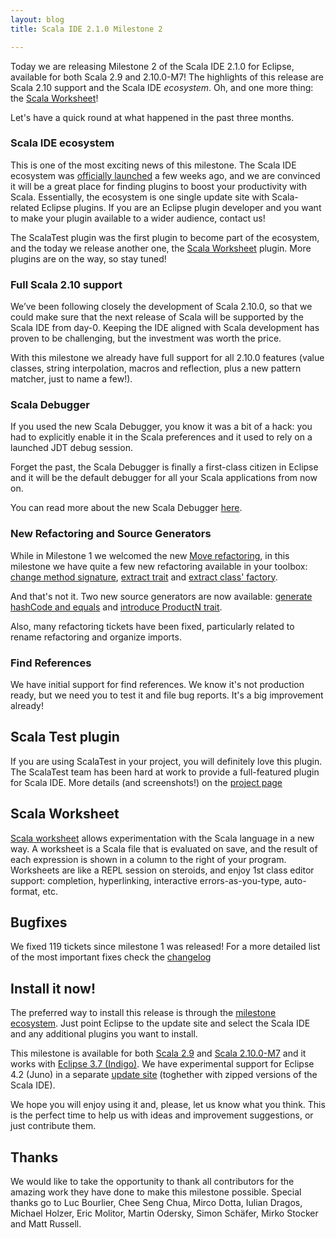 ```yaml
---
layout: blog
title: Scala IDE 2.1.0 Milestone 2

---
```


Today we are releasing Milestone 2 of the Scala IDE 2.1.0 for Eclipse, available for both 
Scala 2.9 and 2.10.0-M7! The highlights of this release are Scala 2.10 support and the Scala IDE
*ecosystem*. Oh, and one more thing: the [Scala Worksheet][worksheet]!

Let's have a quick round at what happened in the past three months.

### Scala IDE ecosystem

This is one of the most exciting news of this milestone. The Scala IDE ecosystem was 
[officially launched](http://scala-ide.org/blog/scalatest-ecosystem.html) a few weeks ago, and 
we are convinced it will be a great place for finding plugins to boost your productivity with 
Scala. Essentially, the ecosystem is one single update site with Scala-related Eclipse plugins.
If you are an Eclipse plugin developer and you want to make your plugin available to a wider
audience, contact us!

The ScalaTest plugin was the first plugin to become part of the ecosystem, and the today we
release another one, the [Scala Worksheet][worksheet] plugin. More plugins are on the way, so stay tuned!

### Full Scala 2.10 support

We’ve been following closely the development of Scala 2.10.0, so that we could make sure that 
the next release of Scala will be supported by the Scala IDE from day-0. Keeping the IDE 
aligned with Scala development has proven to be challenging, but the investment was worth 
the price. 

With this milestone we already have full support for all 2.10.0 features (value classes, 
string interpolation, macros and reflection, plus a new pattern matcher, just to name a few!).

### Scala Debugger

If you used the new Scala Debugger, you know it was a bit of a hack: you had to explicitly 
enable it in the Scala preferences and it used to rely on a launched JDT debug session. 

Forget the past, the Scala Debugger is finally a first-class citizen in Eclipse and it will 
be the default debugger for all your Scala applications from now on.

You can read more about the new Scala Debugger [here][scala-debugger].

### New Refactoring and Source Generators

While in Milestone 1 we welcomed the new [Move refactoring][move-refactoring], in this 
milestone we have quite a few new refactoring available in your toolbox: 
[change method signature][method-signature-refactoring], [extract trait][extract-trait-refactoring] 
and [extract class' factory][move-constructor]. 

And that's not it. Two new source generators are now available: [generate hashCode and equals][hashcode-equals] 
and [introduce ProductN trait][productN-trait].

Also, many refactoring tickets have been fixed, particularly related to rename refactoring and organize imports.

### Find References

We have initial support for find references. We know it's not production ready, but we need you to 
test it and file bug reports. It's a big improvement already!


## Scala Test plugin

If you are using ScalaTest in your project, you will definitely love this plugin. The ScalaTest team has
been hard at work to provide a full-featured plugin for Scala IDE. More details (and screenshots!) on
the [project page](https://github.com/scalatest/scalatest-eclipse-plugin)

## Scala Worksheet

[Scala worksheet][worksheet] allows experimentation with the Scala language in a new way. A worksheet is a Scala file that is evaluated on save, and the result of each expression is shown in a column to the right of your program. Worksheets are like a REPL session on steroids, and enjoy 1st class editor support: completion, hyperlinking, interactive errors-as-you-type, auto-format, etc.

## Bugfixes

We fixed 119 tickets since milestone 1 was released! For a more detailed list of the most important fixes check the [changelog][changelog]

## Install it now!

The preferred way to install this release is through the [milestone ecosystem][ecosystem]. Just point Eclipse to
the update site and select the Scala IDE and any additional plugins you want to install.

This milestone is available for both [Scala 2.9][scala-29] and [Scala 2.10.0-M7][scala-2.10-m7] and it works with 
[Eclipse 3.7 (Indigo)][indigo]. We have experimental support for Eclipse 4.2 (Juno) in a separate [update site][milestone-download]
(toghether with zipped versions of the Scala IDE).

We hope you will enjoy using it and, please, let us know what you think. This is the perfect time to help us 
with ideas and improvement suggestions, or just contribute them.

## Thanks

We would like to take the opportunity to thank all contributors for the amazing work they have done 
to make this milestone possible. Special thanks go to Luc Bourlier, Chee Seng Chua, Mirco Dotta, 
Iulian Dragos, Michael Holzer, Eric Molitor, Martin Odersky, Simon Schäfer, Mirko Stocker and Matt Russell.


[ide-java7]: /blog/java-7.html
[indigo]: http://www.eclipse.org/downloads/packages/release/indigo/sr2
[roadmap]: /docs/dev/roadmap.html

[scala-debugger]: /docs/helium/features/scaladebugger/index.html
[move-refactoring]: /docs/helium/features/new-refactoring/index.html#move-class-object-or-trait-refactoring
[method-signature-refactoring]: /docs/helium/features/new-refactoring/index.html#method-signature-refactorings
[extract-trait-refactoring]: /docs/helium/features/new-refactoring/index.html#Extract_trait
[move-constructor]: /docs/helium/features/new-refactoring/index.html#Move_constructor_to_companion_object
[hashcode-equals]: /docs/helium/features/source-generators/index.html#Generate_hashCode_and_equals
[productN-trait]: /docs/helium/features/source-generators/index.html#Introduce_ProductN_trait
[milestone-download]: /download/milestone.html
[scala-29]: http://www.scala-lang.org/downloads
[scala-2.10-m7]: http://www.scala-lang.org/node/12797
[worksheet]: http://github.com/scala-ide/scala-worksheet
[changelog]: http://scala-ide.org/docs/changelog.html
[ecosystem]: /download/ecosystem.html